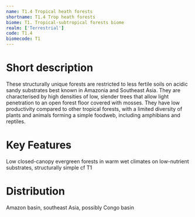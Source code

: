 ```yaml
---
name: T1.4 Tropical heath forests
shortname: T1.4 Trop heath forests
biome: T1. Tropical-subtropical forests biome
realm: ['Terrestrial']
code: T1.4
biomecode: T1
---
```

# Short description

These structurally unique forests are restricted to less fertile soils on acidic sandy substrates best known in Amazonia and Southeast Asia. They are characterised by high densities of low, slender trees that allow light penetration to an open forest floor covered with mosses. They have low productivity compared to other tropical forests, with a limited diversity of plants and animals forming a simple foodweb, including amphibians and reptiles.

# Key Features

Low closed-canopy evergreen forests in warm wet climates on low-nutrient substrates, structurally simple cf T1

# Distribution

Amazon basin, southeast Asia, possibly Congo basin
